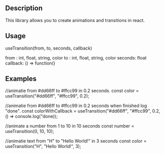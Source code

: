 ## Description
This library allows you to create animations and transitions in react.

## Usage
useTransition(from, to, seconds, callback<optional>)

from   : int, float, string, color
to     : int, float, string, color
seconds: float
callback: () => function()

## Examples

//animatie from #dd66ff to #ffcc99 in 0.2 seconds.
const color = useTransition("#dd66ff", "#ffcc99", 0.2);

//animatie from #dd66ff to #ffcc99 in 0.2 seconds when finished log "done".
const colorWithCallback = useTransition("#dd66ff", "#ffcc99", 0.2, () => console.log("done));

//animate a number from 1 to 10 in 10 seconds
const number = useTransition(0, 10, 10);

//animatie text from "H" to "Hello World!" in 3 seconds
const color = useTransition("H", "Hello World!", 3);